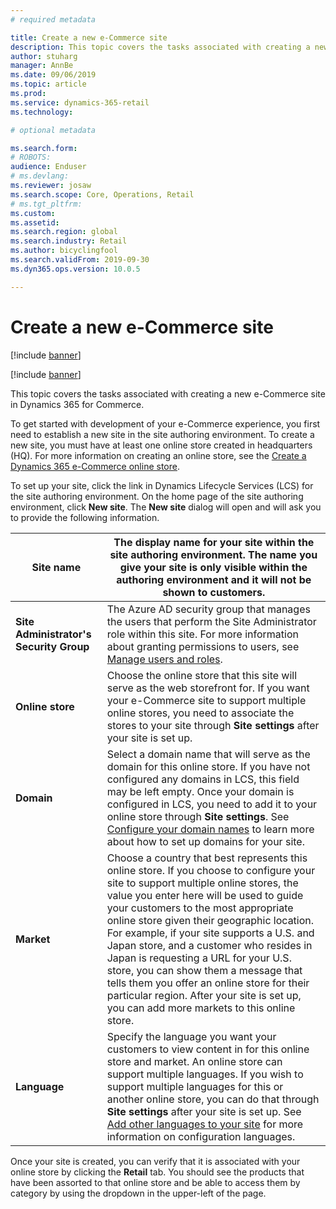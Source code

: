 ```yaml
---
# required metadata

title: Create a new e-Commerce site
description: This topic covers the tasks associated with creating a new e-Commerce site in Dynamics 365 for Commerce. 
author: stuharg
manager: AnnBe
ms.date: 09/06/2019
ms.topic: article
ms.prod: 
ms.service: dynamics-365-retail
ms.technology: 

# optional metadata

ms.search.form: 
# ROBOTS: 
audience: Enduser
# ms.devlang: 
ms.reviewer: josaw
ms.search.scope: Core, Operations, Retail
# ms.tgt_pltfrm: 
ms.custom: 
ms.assetid: 
ms.search.region: global
ms.search.industry: Retail
ms.author: bicyclingfool
ms.search.validFrom: 2019-09-30
ms.dyn365.ops.version: 10.0.5

---
```


# Create a new e-Commerce site

[!include [banner](includes/banner.md)]

[!include [banner](includes/preview-banner.md)]

This topic covers the tasks associated with creating a new e-Commerce site in Dynamics 365 for Commerce. 

To get started with development of your e-Commerce experience, you first need to establish a new site in the site authoring environment. To create a new site, you must have at least one online store created in headquarters (HQ). For more information on creating an online store, see the [Create a Dynamics 365 e-Commerce online store]().  

To set up your site, click the link in Dynamics Lifecycle Services (LCS) for the site authoring environment. On the home page of the site authoring environment, click **New site**. The **New site** dialog will open and will ask you to provide the following information.

| **Site name**                           | The display name for your site within the site authoring environment. The name you give your   site is only visible within the authoring environment and it will not be shown to customers. |
| --------------------------------------- | ------------------------------------------------------------ |
| **Site Administrator's Security Group** | The Azure AD security group that manages the users that perform the Site Administrator   role within this site. For more information about granting permissions to users, see [Manage users and roles](). |
| **Online store**                        | Choose the online store that this site will serve as the web storefront for. If you want your e-Commerce site to support multiple online stores, you need to associate the stores to your site through **Site settings** after your site is set up. |
| **Domain**                              | Select a domain name that will serve as the domain for this online store. If you have not   configured any domains in LCS, this field may be left empty. Once your domain is configured in LCS, you need to add it to your online store through **Site settings**. See [Configure your domain names]() to learn more about how to set up domains for your site. |
| **Market**                              | Choose a country that best represents this online store. If you choose to configure your site to support multiple online stores, the value you enter here will be used to guide your customers to the most appropriate online store given their geographic location. For example, if your site supports a U.S. and Japan store, and a customer who resides in Japan is requesting a URL for your U.S. store, you can show them a message that tells them you offer an online store for their particular region. After your site is set up, you can add more markets to this online store. |
| **Language**                            | Specify the language you want your customers to view content in for this online store and   market. An online store can support multiple languages. If you wish to support multiple languages for this or another online store, you can do that through **Site settings** after your site is set up. See [Add other languages to your site]() for more information on configuration languages. |



Once your site is created, you can verify that it is associated with your online store by clicking the **Retail** tab. You should see the products that have been assorted to that online store and be able to access them by category by using the dropdown in the upper-left of the page. 
